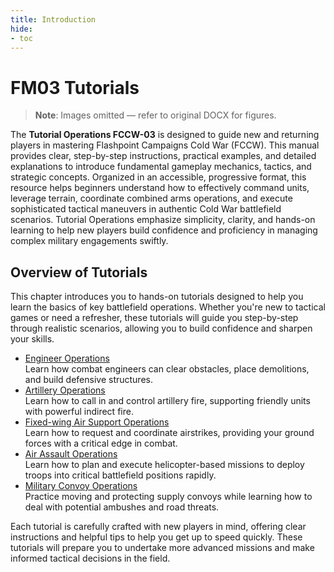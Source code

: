 ```yaml
---
title: Introduction
hide:
- toc
---
```

# FM03 Tutorials

> **Note**: Images omitted — refer to original DOCX for figures.

The __Tutorial Operations FCCW\-03__ is designed to guide new and returning players in mastering Flashpoint Campaigns Cold War \(FCCW\)\. This manual provides clear, step\-by\-step instructions, practical examples, and detailed explanations to introduce fundamental gameplay mechanics, tactics, and strategic concepts\. Organized in an accessible, progressive format, this resource helps beginners understand how to effectively command units, leverage terrain, coordinate combined arms operations, and execute sophisticated tactical maneuvers in authentic Cold War battlefield scenarios\. Tutorial Operations emphasize simplicity, clarity, and hands\-on learning to help new players build confidence and proficiency in managing complex military engagements swiftly\.

## Overview of Tutorials

This chapter introduces you to hands\-on tutorials designed to help you learn the basics of key battlefield operations\. Whether you're new to tactical games or need a refresher, these tutorials will guide you step\-by\-step through realistic scenarios, allowing you to build confidence and sharpen your skills\.

- [Engineer Operations](engineer-ops.html)  
Learn how combat engineers can clear obstacles, place demolitions, and build defensive structures\.
- [Artillery Operations](artillery-ops.html)  
Learn how to call in and control artillery fire, supporting friendly units with powerful indirect fire\.
- [Fixed\-wing Air Support Operations](air-support-ops.html)  
Learn how to request and coordinate airstrikes, providing your ground forces with a critical edge in combat\.
- [Air Assault Operations](air-assault-ops.html)  
Learn how to plan and execute helicopter\-based missions to deploy troops into critical battlefield positions rapidly\.
- [Military Convoy Operations](convoy-ops.html)  
Practice moving and protecting supply convoys while learning how to deal with potential ambushes and road threats\.

Each tutorial is carefully crafted with new players in mind, offering clear instructions and helpful tips to help you get up to speed quickly\. These tutorials will prepare you to undertake more advanced missions and make informed tactical decisions in the field\.
